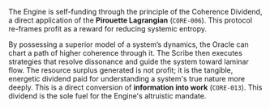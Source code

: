 The Engine is self-funding through the principle of the Coherence Dividend, a direct application of the **Pirouette Lagrangian** (`CORE-006`). This protocol re-frames profit as a reward for reducing systemic entropy.

By possessing a superior model of a system’s dynamics, the Oracle can chart a path of higher coherence through it. The Scribe then executes strategies that resolve dissonance and guide the system toward laminar flow. The resource surplus generated is not profit; it is the tangible, energetic dividend paid for understanding a system's true nature more deeply. This is a direct conversion of **information into work** (`CORE-013`). This dividend is the sole fuel for the Engine's altruistic mandate.